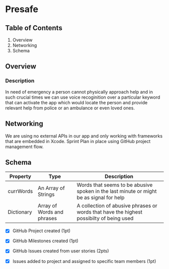 # Presafe

## Table of Contents
1. Overview
2. Networking
3. Schema 

## Overview

### Description
In need of emergency a person cannot physically approach help and in such crucial times we can use voice recoginition over a particular keyword that can activate the app which would locate the person and provide relevant help from police or an ambulance or even loved ones.


## Networking
We are using no external APIs in our app and only working with frameworks that are embedded in Xcode. Sprint Plan in place using GitHub project management flow.


## Schema
|    Property   |                Type                |                                       Description                                      | 
| ------------- | ---------------------------------- | -------------------------------------------------------------------------------------- | 
| currWords     | An Array of Strings                | Words that seems to be abusive spoken in the last minute or might be as signal for help|
| Dictionary    | Array of Words and phrases         | A collection of abusive phrases or words that have the highest possibilty of being used|

- [X] GitHub Project created (1pt)

- [X] GitHub Milestones created (1pt)

- [X] GitHub Issues created from user stories (2pts)

- [X] Issues added to project and assigned to specific team members (1pt)


